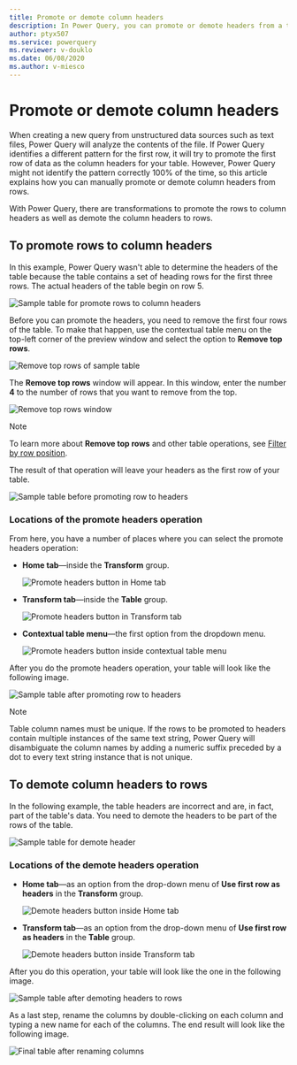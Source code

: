 ```yaml
---
title: Promote or demote column headers
description: In Power Query, you can promote or demote headers from a table. This article demonstrates how to do these operations. 
author: ptyx507
ms.service: powerquery
ms.reviewer: v-douklo
ms.date: 06/08/2020
ms.author: v-miesco
---
```


# Promote or demote column headers

When creating a new query from unstructured data sources such as text files, Power Query will analyze the contents of the file. If Power Query identifies a different pattern for the first row, it will try to promote the first row of data as the column headers for your table. However, Power Query might not identify the pattern correctly 100% of the time, so this article explains how you can manually promote or demote column headers from rows. 

With Power Query, there are transformations to promote the rows to column headers as well as demote the column headers to rows.

## To promote rows to column headers

In this example, Power Query wasn't able to determine the headers of the table because the table contains a set of heading rows for the first three rows. The actual headers of the table begin on row 5.

![Sample table for promote rows to column headers](images/me-table-promote-demote-headers-promote-sample-table.png)

Before you can promote the headers, you need to remove the first four rows of the table. To make that happen, use the contextual table menu on the top-left corner of the preview window and select the option to **Remove top rows**.

![Remove top rows of sample table](images/me-table-promote-demote-headers-promote-remove-top-rows.png)

The **Remove top rows** window will appear. In this window, enter the number **4** to the number of rows that you want to remove from the top.

![Remove top rows window](images/me-table-promote-demote-headers-promote-remove-top-rows-window.png)

> [!Note] 
> To learn more about **Remove top rows** and other table operations, see [Filter by row position](filter-row-position.md).

The result of that operation will leave your headers as the first row of your table.

![Sample table before promoting row to headers](images/me-table-promote-demote-headers-promote-table-before-promote.png)

### Locations of the promote headers operation

From here, you have a number of places where you can select the promote headers operation:

* **Home tab**&mdash;inside the **Transform** group.

   ![Promote headers button in Home tab](images/me-table-promote-demote-headers-promote-home-tab.png)

* **Transform tab**&mdash;inside the **Table** group.

   ![Promote headers button in Transform tab](images/me-table-promote-demote-headers-promote-transform-tab.png)

* **Contextual table menu**&mdash;the first option from the dropdown menu.

   ![Promote headers button inside contextual table menu](images/me-table-promote-demote-headers-promote-table-menu.png)

After you do the promote headers operation, your table will look like the following image.

![Sample table after promoting row to headers](images/me-table-promote-demote-headers-promote-final-table.png)

>[!Note]
> Table column names must be unique. If the rows to be promoted to headers contain multiple instances of the same text string, Power Query will disambiguate the column names by adding a numeric suffix preceded by a dot to every text string instance that is not unique.

## To demote column headers to rows

In the following example, the table headers are incorrect and are, in fact, part of the table's data. You need to demote the headers to be part of the rows of the table.

![Sample table for demote header](images/me-table-promote-demote-headers-demote-sample-table.png)

### Locations of the demote headers operation

* **Home tab**&mdash;as an option from the drop-down menu of **Use first row as headers** in the **Transform** group.

   ![Demote headers button inside Home tab](images/me-table-promote-demote-headers-demote-home-tab.png)

* **Transform tab**&mdash;as an option from the drop-down menu of **Use first row as headers** in the **Table** group.

   ![Demote headers button inside Transform tab](images/me-table-promote-demote-headers-demote-transform-tab.png)

After you do this operation, your table will look like the one in the following image.

![Sample table after demoting headers to rows](images/me-table-promote-demote-headers-demote-almost-final-table.png)

As a last step, rename the columns by double-clicking on each column and typing a new name for each of the columns. The end result will look like the following image.

![Final table after renaming columns](images/me-table-promote-demote-headers-demote-final-table.png)
